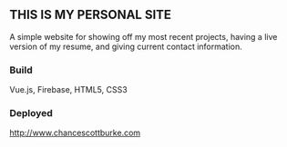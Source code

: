 ## THIS IS MY PERSONAL SITE
A simple website for showing off my most recent projects, having a live version of my resume, and giving current contact information.

### Build
Vue.js, Firebase, HTML5, CSS3

### Deployed
http://www.chancescottburke.com

